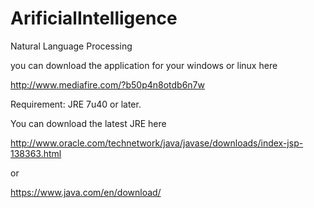 ArificialIntelligence
=====================

Natural Language Processing


you can download the application for your windows or linux here

http://www.mediafire.com/?b50p4n8otdb6n7w


Requirement: JRE 7u40 or later.

You can download the latest JRE here 

http://www.oracle.com/technetwork/java/javase/downloads/index-jsp-138363.html

or

https://www.java.com/en/download/